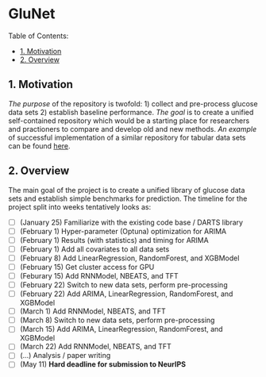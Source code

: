 # GluNet

Table of Contents:

- [1. Motivation](#1-motivation)
- [2. Overview](#2-overview)

## 1. Motivation

*The purpose* of the repository is twofold: 1) collect and pre-process glucose data sets 2) establish baseline performance. *The goal* is to create a unified self-contained repository which would be a starting place for researchers and practioners to compare and develop old and new methods. *An example* of successful implementation of a similar repository for tabular data sets can be found [here](https://github.com/Yura52/tabular-dl-revisiting-models).

## 2. Overview

The main goal of the project is to create a unified library of glucose data sets and establish simple benchmarks for prediction. The timeline for the project split into weeks tentatively looks as:

- [ ] (January 25) Familiarize with the existing code base / DARTS library
- [ ] (February 1) Hyper-parameter (Optuna) optimization for ARIMA
- [ ] (February 1) Results (with statistics) and timing for ARIMA
- [ ] (February 1) Add all covariates to all data sets
- [ ] (February 8) Add LinearRegression, RandomForest, and XGBModel
- [ ] (February 15) Get cluster access for GPU
- [ ] (Feburary 15) Add RNNModel, NBEATS, and TFT
- [ ] (February 22) Switch to new data sets, perform pre-processing
- [ ] (February 22) Add ARIMA, LinearRegression, RandomForest, and XGBModel
- [ ] (March 1) Add RNNModel, NBEATS, and TFT
- [ ] (March 8) Switch to new data sets, perform pre-processing
- [ ] (March 15) Add ARIMA, LinearRegression, RandomForest, and XGBModel
- [ ] (March 22) Add RNNModel, NBEATS, and TFT
- [ ] (...) Analysis / paper writing
- [ ] (May 11) **Hard deadline for submission to NeurIPS** 
